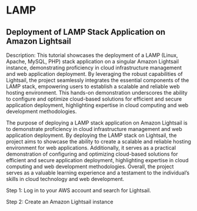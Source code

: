# LAMP
## Deployment of LAMP Stack Application on Amazon Lightsail

Description:
This tutorial showcases the deployment of a LAMP (Linux, Apache, MySQL, PHP) stack application on a singular Amazon Lightsail instance, demonstrating proficiency in cloud infrastructure management and web application deployment. By leveraging the robust capabilities of Lightsail, the project seamlessly integrates the essential components of the LAMP stack, empowering users to establish a scalable and reliable web hosting environment. This hands-on demonstration underscores the ability to configure and optimize cloud-based solutions for efficient and secure application deployment, highlighting expertise in cloud computing and web development methodologies.

The purpose of deploying a LAMP stack application on Amazon Lightsail is to demonstrate proficiency in cloud infrastructure management and web application deployment. By deploying the LAMP stack on Lightsail, the project aims to showcase the ability to create a scalable and reliable hosting environment for web applications. Additionally, it serves as a practical demonstration of configuring and optimizing cloud-based solutions for efficient and secure application deployment, highlighting expertise in cloud computing and web development methodologies. Overall, the project serves as a valuable learning experience and a testament to the individual’s skills in cloud technology and web development.

Step 1: Log in to your AWS account and search for Lightsail.

Step 2: Create an Amazon Lightsail instance
